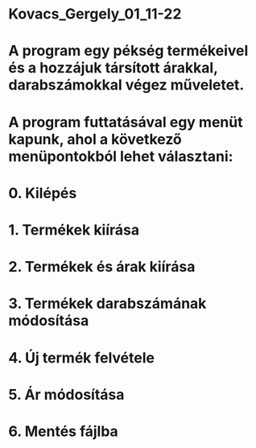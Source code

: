# Kovacs_Gergely_01_11-22
# A program egy pékség termékeivel és a hozzájuk társított árakkal, darabszámokkal végez műveletet.
# A program futtatásával egy menüt kapunk, ahol a következő menüpontokból lehet választani:
# 0. Kilépés
# 1. Termékek kiírása
# 2. Termékek és árak kiírása
# 3. Termékek darabszámának módosítása
# 4. Új termék felvétele
# 5. Ár módosítása
# 6. Mentés fájlba
